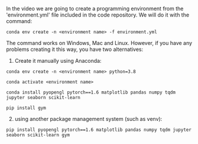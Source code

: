 In the video we are going to create a programming environment from the 'environment.yml' file included in the code repository. We will do it with the command:

`conda env create -n <environment name> -f environment.yml`

The command works on Windows, Mac and Linux. However, if you have any problems creating it this way, you have two alternatives:

1) Create it manually using Anaconda:

`conda env create -n <environment name> python=3.8`

`conda activate <environment name>`

`conda install pyopengl pytorch==1.6 matplotlib pandas numpy tqdm jupyter seaborn scikit-learn`

`pip install gym`

2) using another package management system (such as venv):

`pip install pyopengl pytorch==1.6 matplotlib pandas numpy tqdm jupyter seaborn scikit-learn gym`
